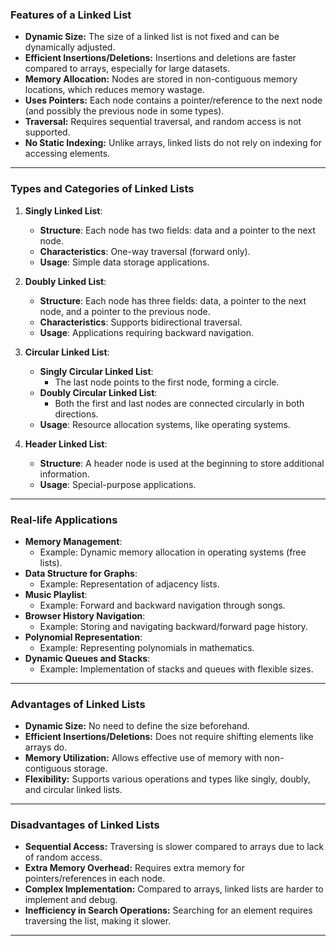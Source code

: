 ### **Features of a Linked List**
- **Dynamic Size:** The size of a linked list is not fixed and can be dynamically adjusted.
- **Efficient Insertions/Deletions:** Insertions and deletions are faster compared to arrays, especially for large datasets.
- **Memory Allocation:** Nodes are stored in non-contiguous memory locations, which reduces memory wastage.
- **Uses Pointers:** Each node contains a pointer/reference to the next node (and possibly the previous node in some types).
- **Traversal:** Requires sequential traversal, and random access is not supported.
- **No Static Indexing:** Unlike arrays, linked lists do not rely on indexing for accessing elements.

---

### **Types and Categories of Linked Lists**
1. **Singly Linked List**:
   - **Structure**: Each node has two fields: data and a pointer to the next node.
   - **Characteristics**: One-way traversal (forward only).
   - **Usage**: Simple data storage applications.

2. **Doubly Linked List**:
   - **Structure**: Each node has three fields: data, a pointer to the next node, and a pointer to the previous node.
   - **Characteristics**: Supports bidirectional traversal.
   - **Usage**: Applications requiring backward navigation.

3. **Circular Linked List**:
   - **Singly Circular Linked List**:
     - The last node points to the first node, forming a circle.
   - **Doubly Circular Linked List**:
     - Both the first and last nodes are connected circularly in both directions.
   - **Usage**: Resource allocation systems, like operating systems.

4. **Header Linked List**:
   - **Structure**: A header node is used at the beginning to store additional information.
   - **Usage**: Special-purpose applications.

---

### **Real-life Applications**
- **Memory Management**:
  - Example: Dynamic memory allocation in operating systems (free lists).
- **Data Structure for Graphs**:
  - Example: Representation of adjacency lists.
- **Music Playlist**:
  - Example: Forward and backward navigation through songs.
- **Browser History Navigation**:
  - Example: Storing and navigating backward/forward page history.
- **Polynomial Representation**:
  - Example: Representing polynomials in mathematics.
- **Dynamic Queues and Stacks**:
  - Example: Implementation of stacks and queues with flexible sizes.

---

### **Advantages of Linked Lists**
- **Dynamic Size:** No need to define the size beforehand.
- **Efficient Insertions/Deletions:** Does not require shifting elements like arrays do.
- **Memory Utilization:** Allows effective use of memory with non-contiguous storage.
- **Flexibility:** Supports various operations and types like singly, doubly, and circular linked lists.

---

### **Disadvantages of Linked Lists**
- **Sequential Access:** Traversing is slower compared to arrays due to lack of random access.
- **Extra Memory Overhead:** Requires extra memory for pointers/references in each node.
- **Complex Implementation:** Compared to arrays, linked lists are harder to implement and debug.
- **Inefficiency in Search Operations:** Searching for an element requires traversing the list, making it slower.

---
